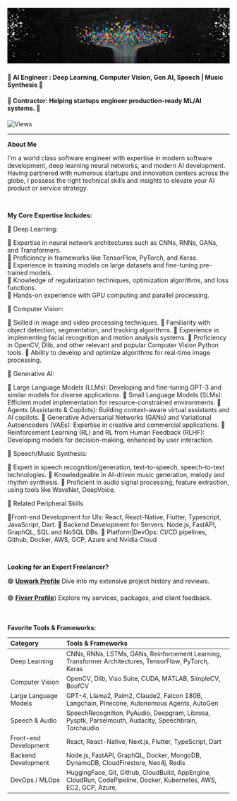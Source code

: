 ![Banner Image](./banner.png "Banner Image")

#### **🤖 AI Engineer : Deep Learning, Computer Vision, Gen AI, Speech | Music Synthesis 🤖**
#### **📝 Contractor: Helping startups engineer production-ready ML/AI systems. 📝**
![Views](https://komarev.com/ghpvc/?username=IusztinPaul)

---

**About Me**

I'm a world class software engineer with expertise in modern software development, deep learning neural networks, and modern AI development. 
Having partnered with numerous startups and innovation centers across the globe, I possess the right technical skills and insights to elevate your AI product or service strategy.

<br />

**My Core Expertise Includes:**

🚀 Deep Learning:

🌟 Expertise in neural network architectures such as CNNs, RNNs, GANs, and Transformers.<br />
🌟 Proficiency in frameworks like TensorFlow, PyTorch, and Keras.<br />
🌟 Experience in training models on large datasets and fine-tuning pre-trained models.<br />
🌟 Knowledge of regularization techniques, optimization algorithms, and loss functions.<br />
🌟 Hands-on experience with GPU computing and parallel processing.<br />

🚀 Computer Vision:

🌟 Skilled in image and video processing techniques.
🌟 Familiarity with object detection, segmentation, and tracking algorithms.
🌟 Experience in implementing facial recognition and motion analysis systems.
🌟 Proficiency in OpenCV, Dlib, and other relevant and popular Computer Vision Python tools.
🌟 Ability to develop and optimize algorithms for real-time image processing.

🚀 Generative AI:

🌟 Large Language Models (LLMs): Developing and fine-tuning GPT-3 and similar models for diverse applications.
🌟 Small Language Models (SLMs): Efficient model implementation for resource-constrained environments.
🌟 Agents (Assistants & Copilots): Building context-aware virtual assistants and AI copilots.
🌟 Generative Adversarial Networks (GANs) and Variational Autoencoders (VAEs): Expertise in creative and commercial applications.
🌟 Reinforcement Learning (RL) and RL from Human Feedback (RLHF): Developing models for decision-making, enhanced by user interaction.

🚀 Speech/Music Synthesis:

🌟 Expert in speech recognition/generation, text-to-speech, speech-to-text technologies.
🌟 Knowledgeable in AI-driven music generation, melody and rhythm synthesis.
🌟 Proficient in audio signal processing, feature extraction, using tools like WaveNet, DeepVoice.

🚀 Related Peripheral Skills

🌟Front-end Development for UIs: React, React-Native, Flutter, Typescript, JavaScript, Dart.
🌟 Backend Development for Servers: Node.js, FastAPI, GraphQL, SQL and NoSQL DBs.
🌟 Platform|DevOps: CI/CD pipelines, Github, Docker, AWS, GCP, Azure and Nvidia Cloud

<br />


**Looking for an Expert Freelancer?**


🟢 [**Upwork Profile**](https://www.upwork.com/fl/yourusername](https://www.upwork.com/freelancers/randomguy)) Dive into my extensive project history and reviews.

🟢 [**Fiverr Profile**](https://www.fiverr.com/jonathan2ai)) Explore my services, packages, and client feedback.

<br />

**Favorite Tools & Frameworks:**


| Category                 | Tools & Frameworks |
|:-------------------------|:-------------------|
| Deep Learning            | CNNs, RNNs, LSTMs, GANs, Reinforcement Learning, Transformer Architectures, TensorFlow, PyTorch, Keras |
| Computer Vision          | OpenCV, Dlib, Viso Suite, CUDA, MATLAB, SimpleCV, BoofCV |
| Large Language Models    | GPT-4, Llama2, Palm2, Claude2, Falcon 180B, Langchain, Pinecone, Autonomous Agents, AutoGen|
| Speech & Audio           | SpeechRecognition, PyAudio, Deepgram, Librosa, Pysptk, Parselmouth, Audacity, Speechbrain, Torchaudio |
| Front-end Development    | React, React-Native, Next.js, Flutter, TypeScript, Dart |
| Backend Development      | Node.js, FastAPI, GraphQL, Docker, MongoDB, DynamoDB, CloudFirestore, Neo4j, Redis |
| DevOps / MLOps           | HuggingFace, Git, Github, CloudBuild, AppEngine, CloudRun, CodePipeline, Docker, Kubernetes, AWS, EC2, GCP, Azure,|












